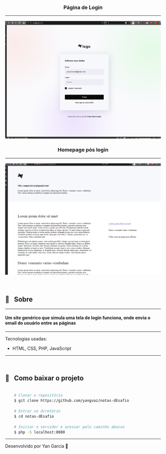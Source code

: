 <h3 align="center">
    Página de Login <br /> <hr />
    <img src="public/login-web.PNG" />
</h3>
<h3 align="center">
    Homepage pós login <br /> <hr />
    <img src="public/homepage-web.PNG" />
</h3>

<br />

## 🔖 &nbsp; Sobre

<hr />

<h4> Um site genérico que simula uma tela de login funciona, onde envia o email do usuário entre as páginas </h4>

---

Tecnologias usadas:
<br />

- HTML, CSS, PHP, JavaScript

<hr /> <br />

## 📁 &nbsp; Como baixar o projeto

```bash

    # Clonar o repositório
    $ git clone https://github.com/yangvaz/notas-dEsafio

    # Entrar no diretório
    $ cd notas-dEsafio

    # Iniciar o servidor e acessar pelo caminho abaixo
    $ php -S localhost:8080

```

---

Desenvolvido por Yan Garcia 🥑
